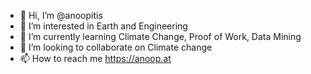 - 👋 Hi, I’m @anoopitis
- 👀 I’m interested in Earth and Engineering
- 🌱 I’m currently learning Climate Change, Proof of Work, Data Mining
- 💞️ I’m looking to collaborate on Climate change
- 📫 How to reach me https://anoop.at

<!---
anoopitis/anoopitis is a ✨ special ✨ repository because its `README.md` (this file) appears on your GitHub profile.
You can click the Preview link to take a look at your changes.
--->
